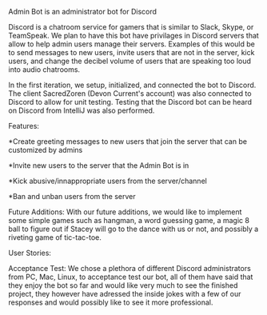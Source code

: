 Admin Bot is an administrator bot for Discord

Discord is a chatroom service for gamers that is similar to Slack, Skype, or TeamSpeak. We plan to have this bot have privilages in Discord servers that allow to help admin users manage their servers. Examples of this would be to send messages to new users, invite users that are not in the server, kick users, and change the decibel volume of users that are speaking too loud into audio chatrooms. 

In the first iteration, we setup, initialized, and connected the bot to Discord. The client SacredZoren (Devon Current's account) was also connected to Discord to allow for unit testing. Testing that the Discord bot can be heard on Discord from IntelliJ was also performed.

Features:

*Create greeting messages to new users that join the server that can be customized by admins

*Invite new users to the server that the Admin Bot is in

*Kick abusive/innappropriate users from the server/channel

*Ban and unban users from the server


Future Additions: With our future additions, we would like to implement some simple games such as hangman, a word guessing game, a magic 8 ball to figure out if Stacey will go to the dance with us or not, and possibly a riveting game of tic-tac-toe.


User Stories:


Acceptance Test: We chose a plethora of different Discord administrators from PC, Mac, Linux, to acceptance test our bot, all of them have said that they enjoy the bot so far and would like very much to see the finished project, they however have adressed the inside jokes with a few of our responses and would possibly like to see it more professional.
